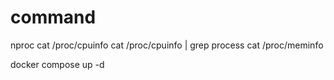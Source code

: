 # command

nproc
cat /proc/cpuinfo
cat /proc/cpuinfo | grep process
cat /proc/meminfo

docker compose up -d
